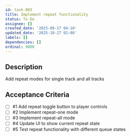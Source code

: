 ```yaml
---
id: task-003
title: Implement repeat functionality
status: To Do
assignee: []
created_date: '2025-09-17 04:10'
updated_date: '2025-10-27 02:08'
labels: []
dependencies: []
ordinal: 9000
---
```


## Description

Add repeat modes for single track and all tracks

## Acceptance Criteria
<!-- AC:BEGIN -->
- [ ] #1 Add repeat toggle button to player controls
- [ ] #2 Implement repeat-one mode
- [ ] #3 Implement repeat-all mode
- [ ] #4 Update UI to show current repeat state
- [ ] #5 Test repeat functionality with different queue states
<!-- AC:END -->
